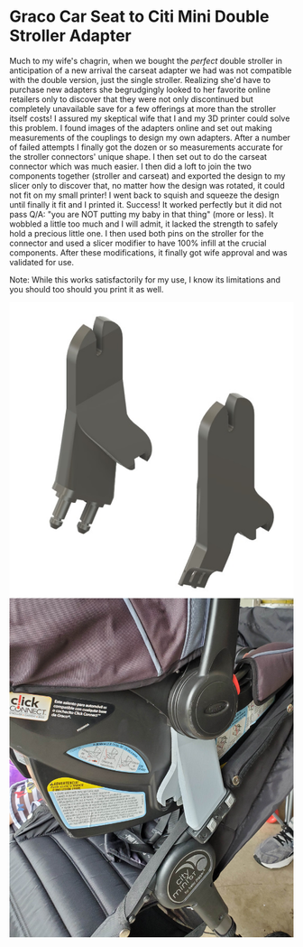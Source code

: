 # Graco Car Seat to Citi Mini Double Stroller Adapter
Much to my wife's chagrin, when we bought the *perfect* double stroller in anticipation of a new arrival the carseat adapter we had was not compatible with the double version, just the single stroller.
Realizing she'd have to purchase new adapters she begrudgingly looked to her favorite online retailers only to discover that they were not only discontinued but completely unavailable save for a few offerings at more than the stroller itself costs!
I assured my skeptical wife that I and my 3D printer could solve this problem.
I found images of the adapters online and set out making measurements of the couplings to design my own adapters. After a number of failed attempts I finally got the dozen or so measurements accurate for the stroller connectors' unique shape.
I then set out to do the carseat connector which was much easier. I then did a loft to join the two components together (stroller and carseat) and exported the design to my slicer only to discover that, no matter how the design was rotated, it could not fit on my small printer!
I went back to squish and squeeze the design until finally it fit and I printed it. Success! It worked perfectly but it did not pass Q/A: "you are NOT putting my baby in that thing" (more or less). It wobbled a little too much and I will admit, it lacked the strength to safely hold a precious little one.
I then used both pins on the stroller for the connector and used a slicer modifier to have 100% infill at the crucial components. After these modifications, it finally got wife approval and was validated for use.

Note: While this works satisfactorily for my use, I know its limitations and you should too should you print it as well.

![rendering](rendering.jpg)
![in use](in_use.jpg)